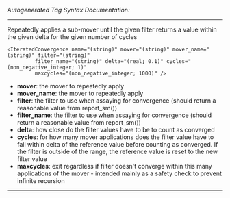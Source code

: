 _Autogenerated Tag Syntax Documentation:_

---
Repeatedly applies a sub-mover until the given filter returns a value within the given delta for the given number of cycles

```
<IteratedConvergence name="(string)" mover="(string)" mover_name="(string)" filter="(string)"
         filter_name="(string)" delta="(real; 0.1)" cycles="(non_negative_integer; 1)"
         maxcycles="(non_negative_integer; 1000)" />
```

-   **mover**: the mover to repeatedly apply
-   **mover_name**: the mover to repeatedly apply
-   **filter**: the filter to use when assaying for convergence (should return a reasonable value from report_sm())
-   **filter_name**: the filter to use when assaying for convergence (should return a reasonable value from report_sm())
-   **delta**: how close do the filter values have to be to count as converged
-   **cycles**: for how many mover applications does the filter value have to fall within delta of the reference value before counting as converged. If the filter is outside of the range, the reference value is reset to the new filter value
-   **maxcycles**: exit regardless if filter doesn't converge within this many applications of the mover - intended mainly as a safety check to prevent infinite recursion

---
